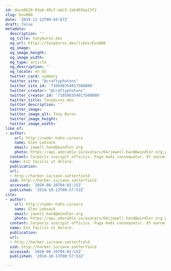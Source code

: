 ```yaml
---
id: dace8620-93e6-49cf-adc5-2a5465ba13f2
slug: Eov088
date: '2019-12-12T09:49:07Z'
draft: false
metadata:
  description: ''
  og_title: tonyburns.dev
  og_url: https://tonyburns.dev/likes/Eov088
  og_image: 
  og_image_height: 
  og_image_width: 
  og_type: article
  og_description: ''
  og_locale: en_US
  twitter_card: summary
  twitter_site: "@craftyphotons"
  twitter_site_id: '710598354917580800'
  twitter_creator: "@craftyphotons"
  twitter_creator_id: '710598354917580800'
  twitter_title: tonyburns.dev
  twitter_description: ''
  twitter_image: 
  twitter_image_alt: Tony Burns
  twitter_image_height: 
  twitter_image_width: 
like_of:
- author:
    url: http://nader-hahn.co/eura
    name: Glen Lebsack
    email: jewell.hand@windler.org
    photo: https://api.adorable.io/avatars/64/jewell.hand@windler.org.png
  content: Corporis suscipit officiis. Fuga modi consequatur. Et earum facere.
  name: Est facilis ut dolore.
  publication: 
  url:
  - http://harber.io/zane.satterfield
  uid: http://harber.io/zane.satterfield
  accessed: '2020-08-28T04:02:15Z'
  published: '2018-10-13T00:57:53Z'
cite:
- author:
    url: http://nader-hahn.co/eura
    name: Glen Lebsack
    email: jewell.hand@windler.org
    photo: https://api.adorable.io/avatars/64/jewell.hand@windler.org.png
  content: Corporis suscipit officiis. Fuga modi consequatur. Et earum facere.
  name: Est facilis ut dolore.
  publication: 
  url:
  - http://harber.io/zane.satterfield
  uid: http://harber.io/zane.satterfield
  accessed: '2020-08-28T04:02:15Z'
  published: '2018-10-13T00:57:53Z'

---
```



